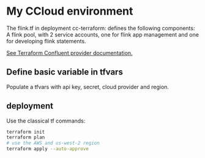 # My CCloud environment

The flink.tf in deployment cc-terraform: defines the following components: A flink pool, with 2 service accounts, one for flink app management and one for developing flink statements.

[See Terraform Confluent provider documentation.](https://registry.terraform.io/providers/confluentinc/confluent/latest/docs/guides/sample-project)

## Define basic variable in tfvars

Populate a tfvars with api key, secret, cloud provider and region.

## deployment

Use the classical tf commands:

```sh
terraform init
terraform plan
# use the AWS and us-west-2 region
terraform apply --auto-approve
```